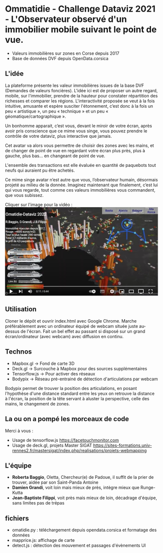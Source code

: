 # Ommatidie - Challenge Dataviz 2021 - L'Observateur observé d'un immobilier mobile suivant le point de vue.

- Valeurs immobilières sur zones en Corse depuis 2017
- Base de données DVF depuis OpenData.corsica

## L'idée
La plateforme présente les valeur immobilières issues de la base DVF (Demandes de valeurs foncières). L'idée ici est de proposer un autre regard, mobile, sur l'immobilier, prendre de la hauteur pour constater répartition des richesses et comparer les régions. 
L'interactivité proposée se veut à la fois intuitive, amusante et espère susciter l'étonnement, c’est donc à la fois un peu « artistique », un peu « technique » et un peu « géomatique/cartographique ».

Un bonhomme apparait, c’est vous, devant le miroir de votre écran, après avoir pris conscience que ce mime vous singe, vous pouvez prendre le contrôle de votre dataviz, plus interactive que jamais.

Cet avatar va alors vous permettre de choisir des zones avec les mains, et de changer de point de vue en regardant votre écran plus près, plus à gauche, plus bas… en changeant de point de vue.

L'ensemble des transactions est elle évaluée en quantité de paquebots tout neufs qui auraient pu être achetés.

Ce mime singe avatar n’est autre que vous, l’observateur humain, désormais projeté au milieu de la donnée. Imaginez maintenant que finalement, c’est lui qui vous regarde, tout comme ces valeurs immobilières vous commandent, que vous subissez.

Cliquer sur l'image pour la vidéo :
[![Regarder la vidéo](videomin.jpg)](https://youtu.be/qLZNRctZzt0)

## Utilisation
Cloner le dépôt et ouvrir index.html avec Google Chrome. Marche préférablement avec un ordinateur équipé de webcam située juste au-dessus de l'écran. Fait un bel effet au passant si disposé sur un grand écran/ordinateur (avec webcam) avec diffusion en continu.

## Technos
- Mapbox.gl -> Fond de carte 3D
- Deck.gl -> Surcouche à Mapbox pour des sources supplémentaires
- Tensorflow.js -> Pour activer des réseaux 
- Bodypix -> Réseau pré-entrainé de détection d'articulations par webcam

Bodypix permet de trouver la position des articulations, en posant l'hypothèse d'une distance standard entre les yeux on retrouve la distance à l'écran, la position de la tête servant à aluster la perspective, celle des mains, le changement de zones. 

## La ou on a pompé les morceaux de code
Merci à vous :
- Usage de tensorflow.js https://facetouchmonitor.com
- Usage de deck.gl, projets Master SIGAT https://sites-formations.univ-rennes2.fr/mastersigat/index.php/realisations/projets-webmapping
 
## L'équipe
- **Roberta Baggio**, Oletta, Chercheur(e) de Padoue, il suffit de la prier de trouver, aidée par son Saint-Panda Antoine
- **Damien Grandi**, voit loin mais mieux de près, intègre mieux que Runge-Kutta
- **Jean-Baptiste Filippi**, voit près mais mieux de loin, décadrage d'équipe, sans limites pas de trépas

## fichiers
- omatidie.py : téléchargement depuis opendata.corsica et formatage des données
- mapprice.js: affichage de carte
- detect.js : détection des mouvement et passages d'évènements UI
